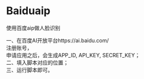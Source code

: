# Baiduaip
使用百度aip做人脸识别

一、在百度AI开放平台https://ai.baidu.com/<br>
注册账号，<br>
申请应用之后，会生成APP_ID, API_KEY, SECRET_KEY；<br>
二、填入脚本对应的位置；<br>
三、运行脚本即可。
